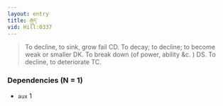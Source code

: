 ```yaml
---
layout: entry
title: རྒུད་
vid: Hill:0337
---
```

> To decline, to sink, grow fail CD\. To decay; to decline; to become weak or smaller DK\. To break down (of power, ability &c\. ) DS\. To decline, to deteriorate TC\.


### Dependencies (N = 1)
* `aux` 1
